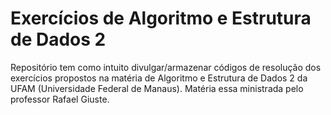 ﻿# Exercícios de Algoritmo e Estrutura de Dados 2
Repositório tem como intuito divulgar/armazenar códigos de resolução dos exercícios propostos na matéria de Algoritmo e Estrutura de Dados 2 da UFAM (Universidade Federal de Manaus). Matéria essa ministrada pelo professor Rafael Giuste.


